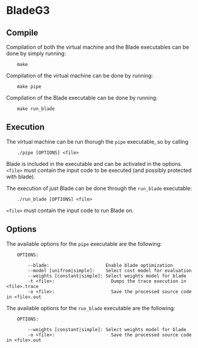 # BladeG3

## Compile

Compilation of both the virtual machine and the Blade executables can be done by simply running:

        make

Compilation of the virtual machine can be done by running:

        make pipe

Compilation of the Blade executable can be done by running:

        make run_blade

## Execution

The virtual machine can be run thorugh the `pipe` executable, so by calling

        ./pipe [OPTIONS] <file>

Blade is included in the executable and can be activated in the options.  
`<file>` must contain the input code to be executed (and possibly protected with blade).

The execution of just Blade can be done through the `run_blade` executable:
        
        ./run_blade [OPTIONS] <file>

`<file>` must contain the input code to run Blade on.

## Options

The available options for the `pipe` executable are the following:

        OPTIONS:
            
            --blade:                     Enable blade optimization
            --model [unifrom|simple]:    Select cost model for evaluation
            --weights [constant|simple]: Select weights model for blade
            -t <file>:                     Dumps the trace execution in <file>.trace
            -o <file>:                     Save the processed source code in <file>.out

The available options for the `run_blade` executable are the following:

        OPTIONS:
            
            --weights [constant|simple]: Select weights model for blade
            -o <file>:                     Save the processed source code in <file>.out



